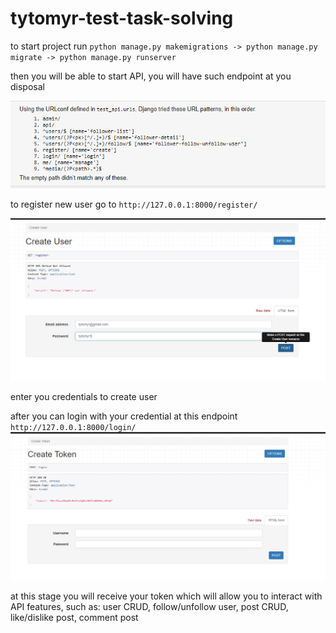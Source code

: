 # tytomyr-test-task-solving

to start project run ```python manage.py makemigrations -> python manage.py migrate -> python manage.py runserver```

then you will be able to start API, you will have such endpoint at you disposal

![img.png](img.png)

to register new user go to ```http://127.0.0.1:8000/register/```

![img_1.png](img_1.png)


enter you credentials to create user

after you can login with your credential at this endpoint ```http://127.0.0.1:8000/login/```
![img_2.png](img_2.png)

at this stage you will receive your token which will allow you to interact with API features, such as: user CRUD, follow/unfollow user, post CRUD, like/dislike post, comment post
